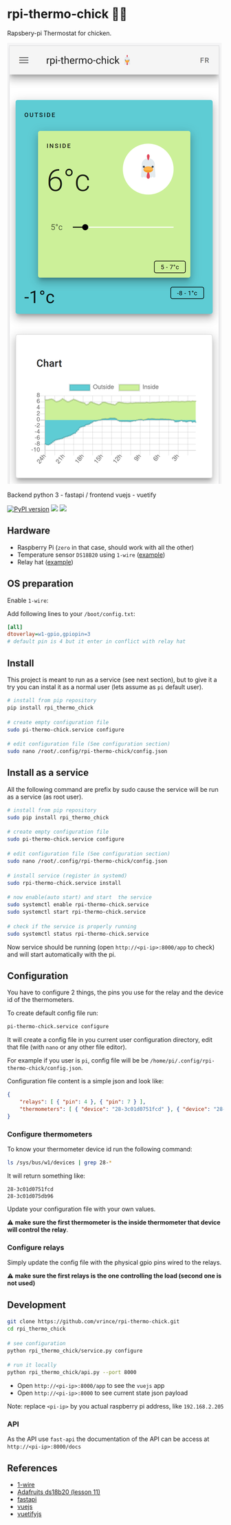 # rpi-thermo-chick 🐔🔥

Rapsbery-pi Thermostat for chicken.

![](media/rpi-thermo-chick.png)

Backend python 3 - fastapi / frontend vuejs - vuetify

[![PyPI version](https://badge.fury.io/py/rpi-thermo-chick.svg)](https://badge.fury.io/py/rpi-thermo-chick) ![](https://badgen.net/badge/license/MIT/blue) [![](https://badgen.net/badge/code/github/black?icon=github)](https://github.com/vrince/rpi-thermo-chick)


## Hardware

* Raspberry Pi (`zero` in that case, should work with all the other)
* Temperature sensor `DS18B20` using `1-wire` ([example](https://www.adafruit.com/product/381))
* Relay hat ([example](https://bc-robotics.com/shop/raspberry-pi-zero-relay-hat/))

## OS preparation

Enable `1-wire`: 

Add following lines to your `/boot/config.txt`:

```ini
[all]
dtoverlay=w1-gpio,gpiopin=3 
# default pin is 4 but it enter in conflict with relay hat
```

## Install

This project is meant to run as a  service (see next section), but to give it a try you can instal it as a normal user (lets assume as `pi` default user).

```bash
# install from pip repository
pip install rpi_thermo_chick

# create empty configuration file
sudo pi-thermo-chick.service configure

# edit configuration file (See configuration section)
sudo nano /root/.config/rpi-thermo-chick/config.json

```

## Install as a service

All the following command are prefix by sudo cause the service will be run as a service (as root user).

```bash
# install from pip repository
sudo pip install rpi_thermo_chick

# create empty configuration file
sudo pi-thermo-chick.service configure

# edit configuration file (See configuration section)
sudo nano /root/.config/rpi-thermo-chick/config.json

# install service (register in systemd)
sudo rpi-thermo-chick.service install

# now enable(auto start) and start  the service
sudo systemctl enable rpi-thermo-chick.service
sudo systemctl start rpi-thermo-chick.service

# check if the service is properly running
sudo systemctl status rpi-thermo-chick.service
```

Now service should be running (open `http://<pi-ip>:8000/app` to check) and will start automatically with the pi.

## Configuration

You have to configure 2 things, the pins you use for the relay and the device id of the thermometers.

To create default config file run:

```bash
pi-thermo-chick.service configure
```

It will create a config file in you current user configuration directory, edit that file (with `nano` or any other file editor).

For example if you user is `pi`, config file will be be `/home/pi/.config/rpi-thermo-chick/config.json`.

Configuration file content is a simple json and look like:

```json
{
    "relays": [ { "pin": 4 }, { "pin": 7 } ],
    "thermometers": [ { "device": "28-3c01d0751fcd" }, { "device": "28-3c01d075db96" } ]
}
```

### Configure thermometers

To know your thermometer device id run the following command:

```bash
ls /sys/bus/w1/devices | grep 28-*
```

It will return something like:

```
28-3c01d0751fcd
28-3c01d075db96
```

Update your configuration file with your own values. 

⚠️ **make sure the first thermometer is the inside thermometer that device will control the relay**.

### Configure relays

Simply update the config file with the physical gpio pins wired to the relays. 

⚠️ **make sure the first relays is the one controlling the load (second one is not used)**

## Development

```bash
git clone https://github.com/vrince/rpi-thermo-chick.git
cd rpi_thermo_chick

# see configuration
python rpi_thermo_chick/service.py configure

# run it locally
python rpi_thermo_chick/api.py --port 8000
```

* Open `http://<pi-ip>:8000/app` to see the `vuejs` app
* Open `http://<pi-ip>:8000` to see current state json payload

Note: replace `<pi-ip>` by you actual raspberry pi address, like `192.168.2.205`

### API

As the API use `fast-api` the documentation of the API can be access at `http://<pi-ip>:8000/docs`

## References

* [1-wire](https://pinout.xyz/pinout/1_wire#)
* [Adafruits ds18b20 (lesson 11)](https://learn.adafruit.com/adafruits-raspberry-pi-lesson-11-ds18b20-temperature-sensing)
* [fastapi](https://fastapi.tiangolo.com/)
* [vuejs](https://vuejs.org/)
* [vuetifyjs](https://vuetifyjs.com/en/)